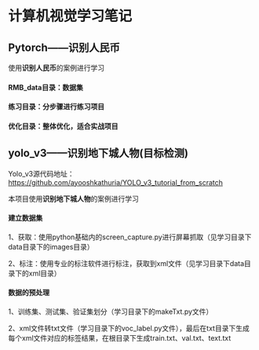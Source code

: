 # 计算机视觉学习笔记

## Pytorch——识别人民币
使用**识别人民币**的案例进行学习

#### RMB_data目录：数据集
#### 练习目录：分步骤进行练习项目
#### 优化目录：整体优化，适合实战项目

## yolo_v3——识别地下城人物(目标检测)
Yolo_v3源代码地址：https://github.com/ayooshkathuria/YOLO_v3_tutorial_from_scratch

本项目使用**识别地下城人物**的案例进行学习

#### 建立数据集
1、获取：使用python基础内的screen_capture.py进行屏幕抓取（见学习目录下data目录下的images目录）

2、标注：使用专业的标注软件进行标注，获取到xml文件（见学习目录下data目录下的xml目录）

#### 数据的预处理
1、训练集、测试集、验证集划分（学习目录下的makeTxt.py文件）

2、xml文件转txt文件（学习目录下的voc_label.py文件），最后在txt目录下生成每个xml文件对应的标签结果，在根目录下生成train.txt、val.txt、text.txt